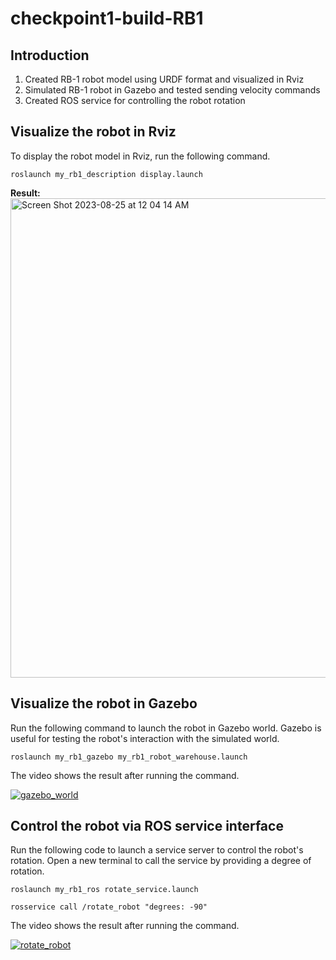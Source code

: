 # checkpoint1-build-RB1

## Introduction
<ol>
<li>Created RB-1 robot model using URDF format and visualized in Rviz</li>
<li>Simulated RB-1 robot in Gazebo and tested sending velocity commands</li>
<li>Created ROS service for controlling the robot rotation</li> 
</ol>

## Visualize the robot in Rviz
<p>To display the robot model in Rviz, run the following command.</p>

	roslaunch my_rb1_description display.launch

<strong>Result:</strong><br>
<img width="767" alt="Screen Shot 2023-08-25 at 12 04 14 AM" src="https://github.com/ptientho/checkpoint1-build-RB1/assets/78469954/eb29ee0d-2526-43a5-a9a2-90ea95f52e3a">

## Visualize the robot in Gazebo
<p>Run the following command to launch the robot in Gazebo world. Gazebo is useful for testing the robot's interaction with the simulated world.</p>

	roslaunch my_rb1_gazebo my_rb1_robot_warehouse.launch

<p>The video shows the result after running the command.</p>

[![gazebo_world](https://res.cloudinary.com/marcomontalbano/image/upload/v1692975409/video_to_markdown/images/google-drive--1gh7rEznzsDAF8vFMI7fPV8oyvNZj7GOh-c05b58ac6eb4c4700831b2b3070cd403.jpg)](https://drive.google.com/file/d/1gh7rEznzsDAF8vFMI7fPV8oyvNZj7GOh/view?usp=drive_link "gazebo_world")

## Control the robot via ROS service interface
<p>Run the following code to launch a service server to control the robot's rotation. Open a new terminal to call the service by providing a degree of rotation.</p>

	roslaunch my_rb1_ros rotate_service.launch
 
 	rosservice call /rotate_robot "degrees: -90"
	
<p>The video shows the result after running the command.</p>

[![rotate_robot](https://res.cloudinary.com/marcomontalbano/image/upload/v1692976341/video_to_markdown/images/google-drive--173XGj64Bi_j4qnsDnoNDflXJkbr3R6m3-c05b58ac6eb4c4700831b2b3070cd403.jpg)](https://drive.google.com/file/d/173XGj64Bi_j4qnsDnoNDflXJkbr3R6m3/view?usp=sharing "rotate_robot")

